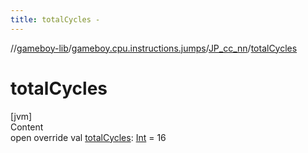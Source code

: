 ```yaml
---
title: totalCycles -
---
```

//[gameboy-lib](../../index.md)/[gameboy.cpu.instructions.jumps](../index.md)/[JP_cc_nn](index.md)/[totalCycles](total-cycles.md)



# totalCycles  
[jvm]  
Content  
open override val [totalCycles](total-cycles.md): [Int](https://kotlinlang.org/api/latest/jvm/stdlib/kotlin/-int/index.html) = 16  



